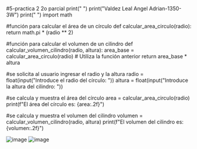 #5-practica 2 2o parcial
print(" ")
print("Valdez Leal Angel Adrian-1350-3W")
print(" ")
import math

#función para calcular el área de un círculo
def calcular_area_circulo(radio):
    return math.pi * (radio ** 2)

#función para calcular el volumen de un cilindro
def calcular_volumen_cilindro(radio, altura):
    area_base = calcular_area_circulo(radio)  # Utiliza la función anterior
    return area_base * altura

#se solicita al usuario ingresar el radio y la altura
radio = float(input("Introduce el radio del círculo: "))
altura = float(input("Introduce la altura del cilindro: "))

#se calcula y muestra el área del círculo
area = calcular_area_circulo(radio)
print(f"El área del círculo es: {area:.2f}")

#se calcula y muestra el volumen del cilindro
volumen = calcular_volumen_cilindro(radio, altura)
print(f"El volumen del cilindro es: {volumen:.2f}")

![image](https://github.com/user-attachments/assets/c8acf4e6-f2e8-4d24-aa35-fabdb2a74ccd)
![image](https://github.com/user-attachments/assets/538cc061-4770-4520-bded-efd11871d95b)

